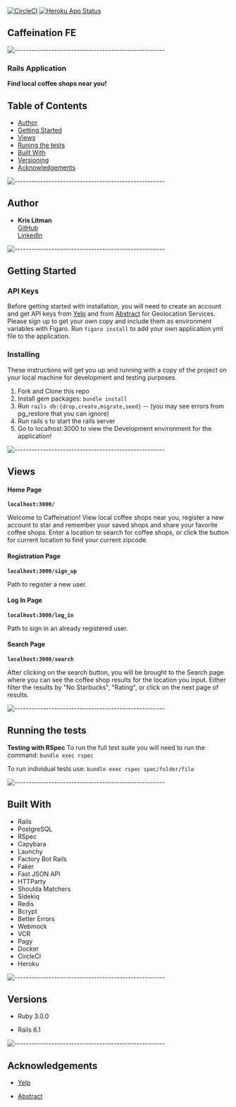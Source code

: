 [![CircleCI](https://circleci.com/gh/krislitman/caffeination_fe.svg?style=shield)](https://circleci.com/gh/krislitman/caffeination_fe)
[![Heroku App Status](http://heroku-shields.herokuapp.com/caffeination-rails)](http://caffeination-rails.herokuapp.com/)

## Caffeination FE
![-----------------------------------------------------](https://raw.githubusercontent.com/andreasbm/readme/master/assets/lines/cloudy.png)

### Rails Application

**Find local coffee shops near you!**

## Table of Contents

  - [Author](#author)
  - [Getting Started](#getting-started)
  - [Views](#views)
  - [Runing the tests](#running-the-tests)
  - [Built With](#built-with)
  - [Versioning](#versions)
  - [Acknowledgements](#acknowledgements)

![-----------------------------------------------------](https://raw.githubusercontent.com/andreasbm/readme/master/assets/lines/cloudy.png)
## Author

  - **Kris Litman**<br>
    [GitHub](https://github.com/krislitman)<br>
    [LinkedIn](https://www.linkedin.com/in/kris-litman/)

![-----------------------------------------------------](https://raw.githubusercontent.com/andreasbm/readme/master/assets/lines/cloudy.png)
## Getting Started

### API Keys

Before getting started with installation, you will need to create an account and get API keys from
[Yelp](https://fusion.yelp.com/) and from [Abstract](https://www.abstractapi.com/) for Geolocation Services.
Please sign up to get your own copy and include them as environment variables with Figaro.
Run `figaro install` to add your own application.yml file to the application.

### Installing

These instructions will get you up and running with a copy of the project on
your local machine for development and testing purposes.

1. Fork and Clone this repo
2. Install gem packages: `bundle install`
3. Run `rails db:{drop,create,migrate,seed}` -- (you may see errors from pg_restore that you can ignore)
4. Run rails s to start the rails server
5. Go to localhost:3000 to view the Development environment for the application!

![-----------------------------------------------------](https://raw.githubusercontent.com/andreasbm/readme/master/assets/lines/cloudy.png)
## Views

#### Home Page
**`localhost:3000/`**
<p>
  Welcome to Caffeination! View local coffee shops near you, register a new account to star and remember your saved shops and share your favorite coffee shops. Enter a location to search for coffee shops, or click the button for current location to find your current zipcode.
</p>

#### Registration Page
**`localhost:3000/sign_up`**
<p>
  Path to register a new user.
</p>

#### Log In Page
**`localhost:3000/log_in`**
<p>
  Path to sign in an already registered user.
</p>

#### Search Page
**`localhost:3000/search`**
<p>
  After clicking on the search button, you will be brought to the Search page where you can see the coffee shop results for the location you input. Either filter the results by "No Starbucks", "Rating", or click on the next page of results.
</p>

![-----------------------------------------------------](https://raw.githubusercontent.com/andreasbm/readme/master/assets/lines/cloudy.png)
## Running the tests

**Testing with RSpec**
To run the full test suite you will need to run the command:
`bundle exec rspec`

To run individual tests use:
`bundle exec rspec spec/folder/file`

![-----------------------------------------------------](https://raw.githubusercontent.com/andreasbm/readme/master/assets/lines/cloudy.png)
## Built With

- Rails
- PostgreSQL
- RSpec
- Capybara
- Launchy
- Factory Bot Rails
- Faker
- Fast JSON API
- HTTParty
- Shoulda Matchers
- Sidekiq
- Redis
- Bcrypt
- Better Errors
- Webmock
- VCR
- Pagy
- Docker
- CircleCI
- Heroku

![-----------------------------------------------------](https://raw.githubusercontent.com/andreasbm/readme/master/assets/lines/cloudy.png)
## Versions

- Ruby 3.0.0

- Rails 6.1

![-----------------------------------------------------](https://raw.githubusercontent.com/andreasbm/readme/master/assets/lines/cloudy.png)
## Acknowledgements

- [Yelp](https://www.yelp.com/developers/)

- [Abstract](https://www.abstractapi.com/)
